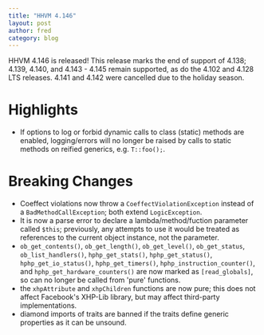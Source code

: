 ```yaml
---
title: "HHVM 4.146"
layout: post
author: fred
category: blog
---
```


HHVM 4.146 is released! This release marks the end of support of 4.138;
4.139, 4.140, and 4.143 - 4.145 remain supported, as do the 4.102 and 4.128 LTS releases.
4.141 and 4.142 were cancelled due to the holiday season.

# Highlights

- If options to log or forbid dynamic calls to class (static) methods are enabled, logging/errors will no longer be raised by calls to static methods on reified generics, e.g. `T::foo();`.


# Breaking Changes

- Coeffect violations now throw a `CoeffectViolationException` instead of a
 `BadMethodCallException`; both extend `LogicException`.
- It is now a parse error to declare a lambda/method/fuction parameter called
  `$this`; previously, any attempts to use it would be treated as references to
  the current object instance, not the parameter.
- `ob_get_contents()`, `ob_get_length()`, `ob_get_level()`, `ob_get_status`,
  `ob_list_handlers()`, `hphp_get_stats()`, `hphp_get_status()`,
  `hphp_get_io_status()`, `hphp_get_timers()`, `hphp_instruction_counter()`,
  and `hphp_get_hardware_counters()` are now marked as `[read_globals]`, so can
  no longer be called from 'pure' functions.
- the `xhpAttribute` and `xhpChildren` functions are now pure; this does not
  affect Facebook's XHP-Lib library, but may affect third-party implementations.
- diamond imports of traits are banned if the traits define generic properties as it can be unsound.
